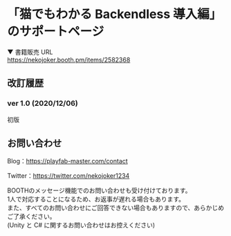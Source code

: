 # 「猫でもわかる Backendless 導入編」のサポートページ

▼ 書籍販売 URL  
https://nekojoker.booth.pm/items/2582368

## 改訂履歴

### ver 1.0 (2020/12/06)

初版

## お問い合わせ

Blog：https://playfab-master.com/contact

Twitter：https://twitter.com/nekojoker1234

BOOTHのメッセージ機能でのお問い合わせも受け付けております。  
1人で対応することになるため、お返事が遅れる場合もあります。  
また、すべてのお問い合わせにご回答できない場合もありますので、あらかじめご了承ください。  
(Unity と C# に関するお問い合わせはお控えください)
